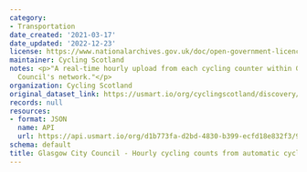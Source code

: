 ```yaml
---
category:
- Transportation
date_created: '2021-03-17'
date_updated: '2022-12-23'
license: https://www.nationalarchives.gov.uk/doc/open-government-licence/version/3/
maintainer: Cycling Scotland
notes: <p>"A real-time hourly upload from each cycling counter within Glasgow City
  Council's network."</p>
organization: Cycling Scotland
original_dataset_link: https://usmart.io/org/cyclingscotland/discovery/discovery-view-detail/01c6a04a-1b6f-4121-9b8a-d081c7e6ea28
records: null
resources:
- format: JSON
  name: API
  url: https://api.usmart.io/org/d1b773fa-d2bd-4830-b399-ecfd18e832f3/9697fc32-5f26-466a-b6b8-f9e15e6a0c3c/1/urql
schema: default
title: Glasgow City Council - Hourly cycling counts from automatic cycling counters
---
```

